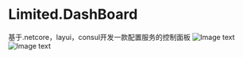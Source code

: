 # Limited.DashBoard
基于.netcore，layui，consul开发一款配置服务的控制面板
![Image text](https://github.com/siaslfs/Limited.DashBoard/blob/master/README/20181219155153.png)
![Image text](https://github.com/siaslfs/Limited.DashBoard/blob/master/README/20181219155222.png)
        
      
